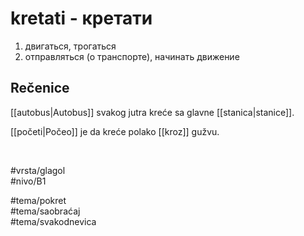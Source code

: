 # kretati - кретати

1. двигаться, трогаться  
2. отправляться (о транспорте), начинать движение

## Rečenice

[[autobus|Autobus]] svakog jutra kreće sa glavne [[stanica|stanice]].  

[[početi|Počeo]] je da kreće polako [[kroz]] gužvu.

<br>

#vrsta/glagol  
#nivo/B1  

#tema/pokret  
#tema/saobraćaj  
#tema/svakodnevica
